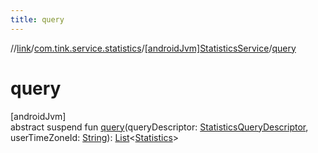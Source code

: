 ```yaml
---
title: query
---
```

//[link](../../../index.html)/[com.tink.service.statistics](../index.html)/[[androidJvm]StatisticsService](index.html)/[query](query.html)



# query



[androidJvm]\
abstract suspend fun [query](query.html)(queryDescriptor: [StatisticsQueryDescriptor](../[android-jvm]-statistics-query-descriptor/index.html), userTimeZoneId: [String](https://kotlinlang.org/api/latest/jvm/stdlib/kotlin/-string/index.html)): [List](https://kotlinlang.org/api/latest/jvm/stdlib/kotlin.collections/-list/index.html)&lt;[Statistics](../../com.tink.model.statistics/[android-jvm]-statistics/index.html)&gt;




